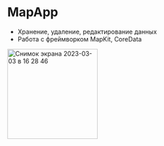 # MapApp

- Хранение, удаление, редактирование данных
- Работа с фреймворком MapKit, CoreData
<img width="205" alt="Снимок экрана 2023-03-03 в 16 28 46" src="https://user-images.githubusercontent.com/106964404/222879606-2df46ca7-1ae9-4d48-b76b-72128e780b54.png">
